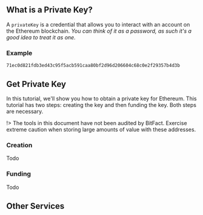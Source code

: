 ## What is a Private Key?
A `privateKey` is a credential that allows you to interact with an account on the Ethereum blockchain. *You can think of it as a password, as such it's a good idea to treat it as one.*

### Example
```
71ec0d821fdb3ed43c95f5acb591caa80bf2d96d206604c68c0e2f29357b4d3b
```

## Get Private Key
In this tutorial, we'll show you how to obtain a private key for Ethereum. This tutorial has two steps: creating the key and then funding the key. Both steps are necessary.

!> The tools in this document have not been audited by BitFact. Exercise extreme caution when storing large amounts of value with these addresses.
### Creation
Todo

### Funding
Todo


## Other Services


